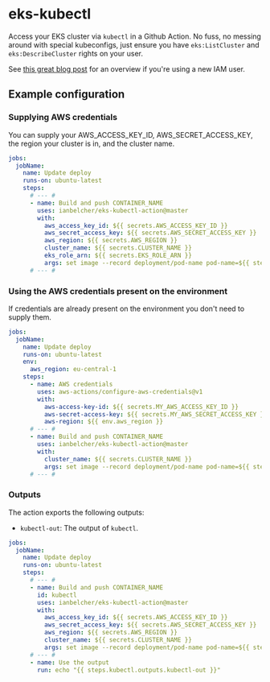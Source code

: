 # eks-kubectl

Access your EKS cluster via `kubectl` in a Github Action. No fuss, no messing around with special
kubeconfigs, just ensure you have `eks:ListCluster` and `eks:DescribeCluster` rights on your
user.

See [this great blog post](https://prabhatsharma.in/blog/amazon-eks-iam-authentication-how-to-add-an-iam-user/)
for an overview if you're using a new IAM user.

## Example configuration

### Supplying AWS credentials

You can supply your AWS_ACCESS_KEY_ID, AWS_SECRET_ACCESS_KEY, the region your cluster is in, and the cluster name.

```yaml
jobs:
  jobName:
    name: Update deploy
    runs-on: ubuntu-latest
    steps:
      # --- #
      - name: Build and push CONTAINER_NAME
        uses: ianbelcher/eks-kubectl-action@master
        with:
          aws_access_key_id: ${{ secrets.AWS_ACCESS_KEY_ID }}
          aws_secret_access_key: ${{ secrets.AWS_SECRET_ACCESS_KEY }}
          aws_region: ${{ secrets.AWS_REGION }}
          cluster_name: ${{ secrets.CLUSTER_NAME }}
          eks_role_arn: ${{ secrets.EKS_ROLE_ARN }}
          args: set image --record deployment/pod-name pod-name=${{ steps.build.outputs.IMAGE_URL }}
      # --- #
```

### Using the AWS credentials present on the environment

If credentials are already present on the environment you don't need to supply them.

```yaml
jobs:
  jobName:
    name: Update deploy
    runs-on: ubuntu-latest
    env:
      aws_region: eu-central-1
    steps:
      - name: AWS credentials
        uses: aws-actions/configure-aws-credentials@v1
        with:
          aws-access-key-id: ${{ secrets.MY_AWS_ACCESS_KEY_ID }}
          aws-secret-access-key: ${{ secrets.MY_AWS_SECRET_ACCESS_KEY }}
          aws-region: ${{ env.aws_region }}
      # --- #
      - name: Build and push CONTAINER_NAME
        uses: ianbelcher/eks-kubectl-action@master
        with:
          cluster_name: ${{ secrets.CLUSTER_NAME }}
          args: set image --record deployment/pod-name pod-name=${{ steps.build.outputs.IMAGE_URL }}
      # --- #
```

### Outputs

The action exports the following outputs:

- `kubectl-out`: The output of `kubectl`.

```yaml
jobs:
  jobName:
    name: Update deploy
    runs-on: ubuntu-latest
    steps:
      # --- #
      - name: Build and push CONTAINER_NAME
        id: kubectl
        uses: ianbelcher/eks-kubectl-action@master
        with:
          aws_access_key_id: ${{ secrets.AWS_ACCESS_KEY_ID }}
          aws_secret_access_key: ${{ secrets.AWS_SECRET_ACCESS_KEY }}
          aws_region: ${{ secrets.AWS_REGION }}
          cluster_name: ${{ secrets.CLUSTER_NAME }}
          args: set image --record deployment/pod-name pod-name=${{ steps.build.outputs.IMAGE_URL }}
      # --- #
      - name: Use the output
        run: echo "{{ steps.kubectl.outputs.kubectl-out }}"
```
